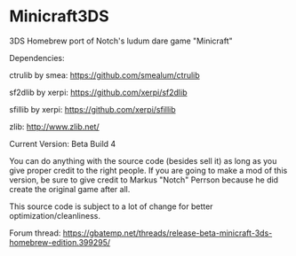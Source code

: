 # Minicraft3DS
3DS Homebrew port of Notch's ludum dare game "Minicraft"

Dependencies:

ctrulib by smea: https://github.com/smealum/ctrulib

sf2dlib by xerpi: https://github.com/xerpi/sf2dlib

sfillib by xerpi: https://github.com/xerpi/sfillib

zlib: http://www.zlib.net/

Current Version: Beta Build 4

You can do anything with the source code (besides sell it) as long as you give proper credit to the right people. 
If you are going to make a mod of this version, be sure to give credit to Markus "Notch" Perrson because he did create the original game after all.

This source code is subject to a lot of change for better optimization/cleanliness.

Forum thread: https://gbatemp.net/threads/release-beta-minicraft-3ds-homebrew-edition.399295/
